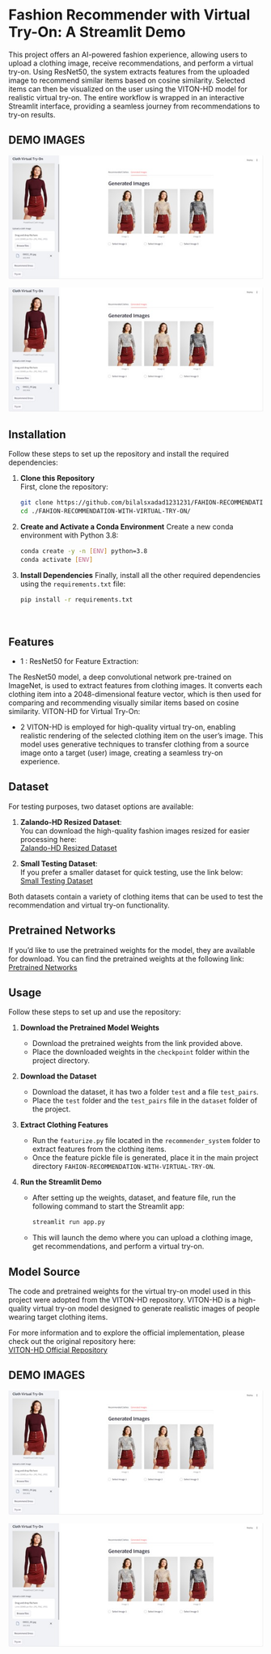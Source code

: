 
# Fashion Recommender with Virtual Try-On: A Streamlit Demo

This project offers an AI-powered fashion experience, allowing users to upload a clothing image, receive recommendations, and perform a virtual try-on. Using ResNet50, the system extracts features from the uploaded image to recommend similar items based on cosine similarity. Selected items can then be visualized on the user using the VITON-HD model for realistic virtual try-on. The entire workflow is wrapped in an interactive Streamlit interface, providing a seamless journey from recommendations to try-on results.

## DEMO IMAGES
![Recommended Dress](https://github.com/bilalsxadad1231231/FAHION-RECOMMENDATION-WITH-VIRTUAL-TRY-ON/blob/main/Pictures/RECOMMEND_DRESS.jpg)

![Virtual Try-On Result](https://github.com/bilalsxadad1231231/FAHION-RECOMMENDATION-WITH-VIRTUAL-TRY-ON/blob/main/Pictures/TRY-ON.jpg)
## Installation

Follow these steps to set up the repository and install the required dependencies:

1. **Clone this Repository**  
   First, clone the repository:
   ```bash
   git clone https://github.com/bilalsxadad1231231/FAHION-RECOMMENDATION-WITH-VIRTUAL-TRY-ON.git
   cd ./FAHION-RECOMMENDATION-WITH-VIRTUAL-TRY-ON/

2. **Create and Activate a Conda Environment**
Create a new conda environment with Python 3.8:

    ```bash
    conda create -y -n [ENV] python=3.8
    conda activate [ENV]

3. **Install Dependencies**
Finally, install all the other required dependencies using the `requirements.txt` file:

    ```bash
    pip install -r requirements.txt




## Features

- 1 : ResNet50 for Feature Extraction:

The ResNet50 model, a deep convolutional network pre-trained on ImageNet, is used to extract features from clothing images. It converts each clothing item into a 2048-dimensional feature vector, which is then used for comparing and recommending visually similar items based on cosine similarity.
VITON-HD for Virtual Try-On:

- 2 VITON-HD is employed for high-quality virtual try-on, enabling realistic rendering of the selected clothing item on the user’s image. This model uses generative techniques to transfer clothing from a source image onto a target (user) image, creating a seamless try-on experience.

## Dataset

For testing purposes, two dataset options are available:

1. **Zalando-HD Resized Dataset**:  
   You can download the high-quality fashion images resized for easier processing here:  
   [Zalando-HD Resized Dataset](https://www.dropbox.com/s/10bfat0kg4si1bu/zalando-hd-resized.zip?dl=0)

2. **Small Testing Dataset**:  
   If you prefer a smaller dataset for quick testing, use the link below:  
   [Small Testing Dataset](https://drive.google.com/drive/folders/0B8kXrnobEVh9flBkdnNYR3V5dTNKQmFWNURXMUExZ0lFcngxeGI1WkdLT3p5Z1h0OTc2MjQ?resourcekey=0-l_xMCXpXAg7uU5xMZYuKXA)

Both datasets contain a variety of clothing items that can be used to test the recommendation and virtual try-on functionality.
## Pretrained Networks

If you’d like to use the pretrained weights for the model, they are available for download. You can find the pretrained weights at the following link:  
[Pretrained Networks](https://drive.google.com/drive/folders/0B8kXrnobEVh9fnJHX3lCZzEtd20yUVAtTk5HdWk2OVV0RGl6YXc0NWhMOTlvb1FKX3Z1OUk?resourcekey=0-OIXHrDwCX8ChjypUbJo4fQ&usp=sharing)


## Usage

Follow these steps to set up and use the repository:

1. **Download the Pretrained Model Weights**  
   - Download the pretrained weights from the link provided above.
   - Place the downloaded weights in the `checkpoint` folder within the project directory.

2. **Download the Dataset**  
   - Download the dataset, it has two a folder `test` and a file `test_pairs`.
   - Place the `test` folder and the `test_pairs` file in the `dataset` folder of the project.

3. **Extract Clothing Features**  
   - Run the `featurize.py` file located in the `recommender_system` folder to extract features from the clothing items.
   - Once the feature pickle file is generated, place it in the main project directory `FAHION-RECOMMENDATION-WITH-VIRTUAL-TRY-ON`.

4. **Run the Streamlit Demo**  
   - After setting up the weights, dataset, and feature file, run the following command to start the Streamlit app:
     ```bash
     streamlit run app.py
     ```
   - This will launch the demo where you can upload a clothing image, get recommendations, and perform a virtual try-on.
## Model Source

The code and pretrained weights for the virtual try-on model used in this project were adopted from the VITON-HD repository. VITON-HD is a high-quality virtual try-on model designed to generate realistic images of people wearing target clothing items.

For more information and to explore the official implementation, please check out the original repository here:  
[VITON-HD Official Repository](https://github.com/shadow2496/VITON-HD)

## DEMO IMAGES
![Recommended Dress](https://github.com/bilalsxadad1231231/FAHION-RECOMMENDATION-WITH-VIRTUAL-TRY-ON/blob/main/Pictures/RECOMMEND_DRESS.jpg)

![Virtual Try-On Result](https://github.com/bilalsxadad1231231/FAHION-RECOMMENDATION-WITH-VIRTUAL-TRY-ON/blob/main/Pictures/TRY-ON.jpg)
